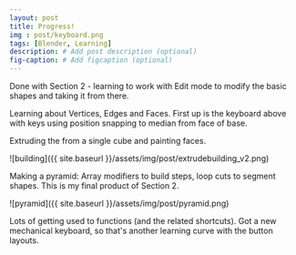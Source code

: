 ```yaml
---
layout: post
title: Progress!
img : post/keyboard.png
tags: [Blender, Learning]
description: # Add post description (optional)
fig-caption: # Add figcaption (optional)
---
```


Done with  Section 2 - learning to work with Edit mode to modify the basic shapes and taking it from there.

Learning about Vertices, Edges and Faces. First up is the keyboard above with keys using position snapping to median from face of base.

Extruding the from a single cube and painting faces.

![building]({{ site.baseurl }}/assets/img/post/extrudebuilding_v2.png)

Making a pyramid: Array modifiers to build steps, loop cuts to segment shapes.
This is my final product of Section 2.

![pyramid]({{ site.baseurl }}/assets/img/post/pyramid.png)

Lots of getting used to functions (and the related shortcuts). Got a new mechanical keyboard, so that's another learning curve with the button layouts.

